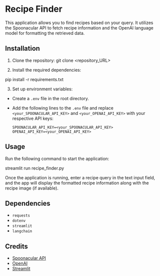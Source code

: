 # Recipe Finder

This application allows you to find recipes based on your query. It utilizes the Spoonacular API to fetch recipe information and the OpenAI language model for formatting the retrieved data.

## Installation

1. Clone the repository:
git clone <repository_URL>


2. Install the required dependencies:

pip install -r requirements.txt


3. Set up environment variables:

- Create a `.env` file in the root directory.
- Add the following lines to the `.env` file and replace `<your_SPOONACULAR_API_KEY>` and `<your_OPENAI_API_KEY>` with your respective API keys:

  ```
  SPOONACULAR_API_KEY=<your_SPOONACULAR_API_KEY>
  OPENAI_API_KEY=<your_OPENAI_API_KEY>
  ```

## Usage

Run the following command to start the application:

streamlit run recipe_finder.py


Once the application is running, enter a recipe query in the text input field, and the app will display the formatted recipe information along with the recipe image (if available).

## Dependencies

- `requests`
- `dotenv`
- `streamlit`
- `langchain`

## Credits

- [Spoonacular API](https://spoonacular.com/)
- [OpenAI](https://openai.com/)
- [Streamlit](https://streamlit.io/)

